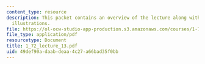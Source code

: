 ```yaml
---
content_type: resource
description: This packet contains an overview of the lecture along with diagrams and
  illustrations.
file: https://ol-ocw-studio-app-production.s3.amazonaws.com/courses/1-72-groundwater-hydrology-fall-2005/49def90adaabdeaa4c27a66bad35f0bb_1_72_lecture_13.pdf
file_type: application/pdf
resourcetype: Document
title: 1_72_lecture_13.pdf
uid: 49def90a-daab-deaa-4c27-a66bad35f0bb
---
```


